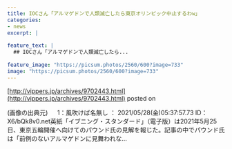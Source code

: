 ```yaml
---
title: IOCさん「アルマゲドンで人類滅亡したら東京オリンピック中止するわw」
categories:
- news
excerpt: |
  
feature_text: |
  ## IOCさん「アルマゲドンで人類滅亡したら...
  
feature_image: "https://picsum.photos/2560/600?image=733"
image: "https://picsum.photos/2560/600?image=733"
---
```


[http://vippers.jp/archives/9702443.html](http://vippers.jp/archives/9702443.html)
posted on 

<!--more-->

(画像の出典元) 　 1：風吹けば名無し ： 2021/05/28(金)05:37:57.73 ID： X6/bQk8v0.net英紙「イブニング・スタンダード」（電子版）は2021年5月25日、東京五輪開催へ向けてのパウンド氏の見解を報じた。記事の中でパウンド氏は「前例のないアルマゲドンに見舞われな...
